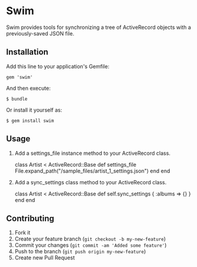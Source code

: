 # Swim

Swim provides tools for synchronizing a tree of ActiveRecord objects with a previously-saved JSON file.

## Installation

Add this line to your application's Gemfile:

    gem 'swim'

And then execute:

    $ bundle

Or install it yourself as:

    $ gem install swim

## Usage

1. Add a settings_file instance method to your ActiveRecord class.

    class Artist < ActiveRecord::Base
      def settings_file
        File.expand_path("/sample_files/artist_1_settings.json")
      end
    end

2. Add a sync_settings class method to your ActiveRecord class.

    class Artist < ActiveRecord::Base
      def self.sync_settings
        { :albums => {} }
      end
    end

## Contributing

1. Fork it
2. Create your feature branch (`git checkout -b my-new-feature`)
3. Commit your changes (`git commit -am 'Added some feature'`)
4. Push to the branch (`git push origin my-new-feature`)
5. Create new Pull Request
